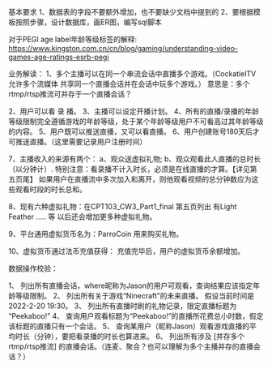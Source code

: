 基本要求
1、数据表的字段不要额外增加，也不要缺少文档中提到的
2、要根据模板按照步骤，设计数据库，画ER图，编写sql脚本




对于PEGI age label年龄等级标签的解释:
https://www.kingston.com.cn/cn/blog/gaming/understanding-video-games-age-ratings-esrb-pegi




业务解读：
1、多个主播可以在同一个串流会话中直播多个游戏。（CockatielTV 允许多个流媒体
共享同一个直播会话并在会话中玩多个游戏。）
意思是：多个rtmp/rtsp推流可并存于一个直播会话？

2、用户可以看 录 播。
3、主播可以设定开播计划。
4、所有的直播/录播的年龄等级限制完全遵循游戏的年龄等级，处于某个年龄等级用户不可看高过其年龄等级的内容。
5、用户既可以推送直播，又可以看直播。
6、用户创建账号180天后才可推送直播。（这里需要记录用户注册时间）

7、主播收入的来源有两个：
  a、观众送虚拟礼物;
  b、观众观看此人直播的总时长（以分钟计）. 
           特别注意：看录播不计入时长，必须是在线直播的才算。【详见第五页尾】
           如果用户在直播流中多次加入和离开，则他观看视频的总分钟数应为这些观看时段的时长总和。

8、现有六种虚拟礼物：在CPT103_CW3_Part1_final 第五页列出 
有Light Feather ….. 等
以后还会增加更多种虚拟礼物。

9、平台通用虚拟货币名为：ParroCoin
用来购买礼物。

10、虚拟货币通过法币充值获得：
充值完毕后，用户的虚拟货币余额增加。






数据操作校验：

1、	列出所有直播会话，where昵称为Jason的用户可观看，查询结果应该指定年龄等级限制。
2、	列出所有关于游戏“Ninecraft”的未来直播。 假设当前时间是2022-2-20 19:30。
3、	列出所有直播时刷的礼物记录，限定直播标题为 “Peekaboo!”
4、	查询用户观看标题为“Peekaboo!”的直播所花费总小时数，假定该标题的直播只有一个会话。
5、	查询某用户（昵称Jason）观看游戏直播的平均时长（分钟），要把看录播的时长也算进来。
6、	列出所有涉及 [并存多个rtmp/rtsp推流] 的直播会话。（连麦、聚合？也可以理解为多个主播并存的直播会话？）

